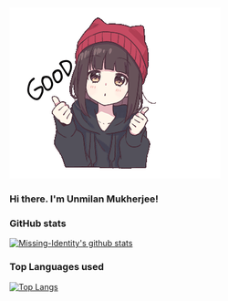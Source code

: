 ![I love gif so I want to share some with you guys hope you like them #historiacorta # Historia Corta # amreading # books # wattpad](https://github.com/Missing-Identity/gifs/blob/master/I%20love%20gif%20so%20I%20want%20to%20share%20some%20with%20you%20guys%20hope%20you%20like%20them%20%23historiacorta%20%23%20Historia%20Corta%20%23%20amreading%20%23%20books%20%23%20wattpad.gif)
### Hi there. I'm Unmilan Mukherjee!
### GitHub stats
[![Missing-Identity's github stats](https://github-readme-stats.vercel.app/api?username=Missing-Identity&show_icons=true&count_private=true&theme=dracula)](https://github.com/anuraghazra/github-readme-stats)

### Top Languages used
[![Top Langs](https://github-readme-stats.vercel.app/api/top-langs/?username=Missing-Identity)](https://github.com/anuraghazra/github-readme-stats)
<!--
**Missing-Identity/Missing-Identity** is a ✨ _special_ ✨ repository because its `README.md` (this file) appears on your GitHub profile.

Here are some ideas to get you started:

- 🔭 I’m currently working on ...
- 🌱 I’m currently learning ...
- 👯 I’m looking to collaborate on ...
- 🤔 I’m looking for help with ...
- 💬 Ask me about ...
- 📫 How to reach me: ...
- 😄 Pronouns: ...
- ⚡ Fun fact: ...
-->
